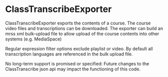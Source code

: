# ClassTranscribeExporter

ClassTranscribeExporter exports the contents of a course.
The course video files and transcriptions can be downloaded.
The exporter can build an mrss xml bulk-upload file to allow upload of the course contents into other systems (e.g. MediaSpace)

Regular expression filter options exclude playlist or video.
By default all transcription languages are referenced in the bulk upload file.

No long-term support is promised or specified: Future changes to the ClassTranscribe json api may impact the functioning of this code.

